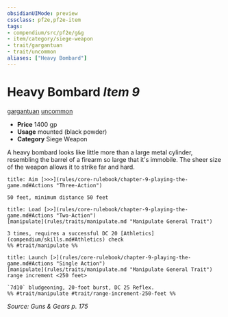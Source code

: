```yaml
---
obsidianUIMode: preview
cssclass: pf2e,pf2e-item
tags:
- compendium/src/pf2e/g&g
- item/category/siege-weapon
- trait/gargantuan
- trait/uncommon
aliases: ["Heavy Bombard"]
---
```

# Heavy Bombard *Item 9*  
[gargantuan](rules/traits/gargantuan-b1.md "Gargantuan Size Trait")  [uncommon](rules/traits/uncommon.md "Uncommon Rarity Trait")  

- **Price** 1400 gp
- **Usage** mounted (black powder)
- **Category** Siege Weapon

A heavy bombard looks like little more than a large metal cylinder, resembling the barrel of a firearm so large that it's immobile. The sheer size of the weapon allows it to strike far and hard.

```ad-embed-ability
title: Aim [>>>](rules/core-rulebook/chapter-9-playing-the-game.md#Actions "Three-Action")

50 feet, minimum distance 50 feet
```

```ad-embed-ability
title: Load [>>](rules/core-rulebook/chapter-9-playing-the-game.md#Actions "Two-Action")
[manipulate](rules/traits/manipulate.md "Manipulate General Trait")  

3 times, requires a successful DC 20 [Athletics](compendium/skills.md#Athletics) check  
%% #trait/manipulate %%
```

```ad-embed-ability
title: Launch [>](rules/core-rulebook/chapter-9-playing-the-game.md#Actions "Single Action")
[manipulate](rules/traits/manipulate.md "Manipulate General Trait")  range increment <250 feet>  

`7d10` bludgeoning, 20-foot burst, DC 25 Reflex.  
%% #trait/manipulate #trait/range-increment-250-feet %%
```

*Source: Guns & Gears p. 175*